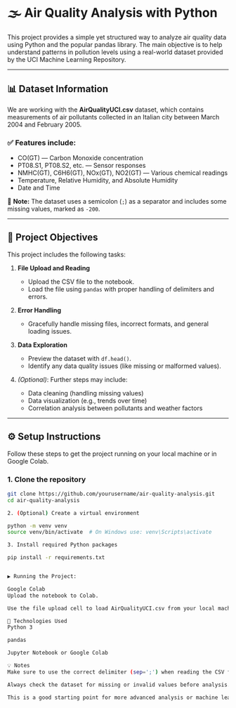 # 🌫️ Air Quality Analysis with Python

This project provides a simple yet structured way to analyze air quality data using Python and the popular pandas library. The main objective is to help understand patterns in pollution levels using a real-world dataset provided by the UCI Machine Learning Repository.

---

## 📊 Dataset Information

We are working with the **AirQualityUCI.csv** dataset, which contains measurements of air pollutants collected in an Italian city between March 2004 and February 2005.

### ✅ Features include:
- CO(GT) — Carbon Monoxide concentration
- PT08.S1, PT08.S2, etc. — Sensor responses
- NMHC(GT), C6H6(GT), NOx(GT), NO2(GT) — Various chemical readings
- Temperature, Relative Humidity, and Absolute Humidity
- Date and Time

📌 **Note:** The dataset uses a semicolon (`;`) as a separator and includes some missing values, marked as `-200`.

---

## 🧠 Project Objectives

This project includes the following tasks:

1. **File Upload and Reading**
   - Upload the CSV file to the notebook.
   - Load the file using `pandas` with proper handling of delimiters and errors.

2. **Error Handling**
   - Gracefully handle missing files, incorrect formats, and general loading issues.

3. **Data Exploration**
   - Preview the dataset with `df.head()`.
   - Identify any data quality issues (like missing or malformed values).

4. *(Optional)*: Further steps may include:
   - Data cleaning (handling missing values)
   - Data visualization (e.g., trends over time)
   - Correlation analysis between pollutants and weather factors

---

## ⚙️ Setup Instructions

Follow these steps to get the project running on your local machine or in Google Colab.

### 1. Clone the repository
```bash
git clone https://github.com/yourusername/air-quality-analysis.git
cd air-quality-analysis

2. (Optional) Create a virtual environment

python -m venv venv
source venv/bin/activate  # On Windows use: venv\Scripts\activate

3. Install required Python packages

pip install -r requirements.txt


▶️ Running the Project:

Google Colab
Upload the notebook to Colab.

Use the file upload cell to load AirQualityUCI.csv from your local machine.

🧰 Technologies Used
Python 3

pandas

Jupyter Notebook or Google Colab

💡 Notes
Make sure to use the correct delimiter (sep=';') when reading the CSV file.

Always check the dataset for missing or invalid values before analysis.

This is a good starting point for more advanced analysis or machine learning on air quality data.
